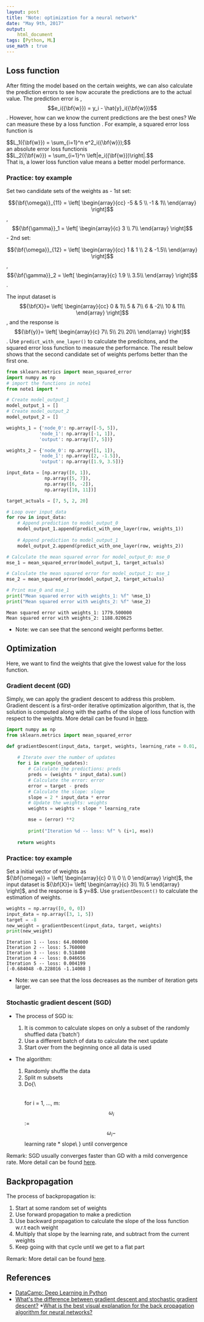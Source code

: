 ```yaml
---
layout: post
title: "Note: optimization for a neural network"
date: "May 9th, 2017"
output:
    html_document
tags: [Python, ML]
use_math : true
---
```


## Loss function
After fitting the model based on the certain weights, we can also calculate the prediction errors to see how accurate the predictions are to the actual value. The prediction error is , $$e_i({\bf{w}}) = y_i - \hat{y}_i({\bf{w}})$$. However, how can we know the current predictions are the best ones? We can measure these by a loss function . For example, a squared error loss function is 
<div>
$$L_1({\bf{w}}) = \sum_{i=1}^n e^2_i({\bf{w}});$$
</div>
an absolute error loss functionis 
<div>
$$L_2({\bf{w}}) = \sum_{i=1}^n \left|e_i({\bf{w}})\right|.$$
</div>
That is, a lower loss function value means a better model performance.

### Practice: toy example

Set two candidate sets of the weights as 
    - 1st set: 
    
$${\bf{\omega}}_{11} = \left[ \begin{array}{cc}
-5 & 5 \\
-1 & 1\\
\end{array} \right]$$, $${\bf{\gamma}}_1 = \left[ \begin{array}{c}
3  \\
7\\
\end{array} \right]$$
     - 2nd set: 
    
$${\bf{\omega}}_{12} = \left[ \begin{array}{cc}
1 & 1 \\
2 & -1.5\\
\end{array} \right]$$, $${\bf{\gamma}}_2 = \left[ \begin{array}{c}
1.9  \\
3.5\\
\end{array} \right]$$.


The input dataset is $${\bf{X}}= \left[ \begin{array}{cc}
0 & 1\\
5 & 7\\
6 & -2\\
10 & 11\\
\end{array} \right]$$, and the response is  $${\bf{y}}= \left[ \begin{array}{c}
7\\
5\\
2\\
20\\
\end{array} \right]$$. Use `predict_with_one_layer()` to calculate the predicitons, and the squared error loss function to measure the performance. The result below shows that the second candidate set of weights perfoms better than the first one.


```python
from sklearn.metrics import mean_squared_error
import numpy as np
# import the functions in note1
from note1 import *

# Create model_output_1 
model_output_1 = []
# Create model_output_2
model_output_2 = []

weights_1 = {'node_0': np.array([-5, 5]),
            'node_1': np.array([-1, 1]),
            'output': np.array([7, 5])}

weights_2 = {'node_0': np.array([1, 1]),
            'node_1': np.array([2, -1.5]),
            'output': np.array([1.9, 3.5])}

input_data = [np.array([0, 1]),
              np.array([5, 7]),
              np.array([6, -2]),
              np.array([10, 11])]

target_actuals = [7, 5, 2, 20]

# Loop over input_data
for row in input_data:
    # Append prediction to model_output_0
    model_output_1.append(predict_with_one_layer(row, weights_1))
    
    # Append prediction to model_output_1
    model_output_2.append(predict_with_one_layer(row, weights_2))

# Calculate the mean squared error for model_output_0: mse_0
mse_1 = mean_squared_error(model_output_1, target_actuals)

# Calculate the mean squared error for model_output_1: mse_1
mse_2 = mean_squared_error(model_output_2, target_actuals)

# Print mse_0 and mse_1
print("Mean squared error with weights_1: %f" %mse_1)
print("Mean squared error with weights_2: %f" %mse_2)
```

    Mean squared error with weights_1: 1779.500000
    Mean squared error with weights_2: 1188.020625


- Note: we can see that the sencond weight performs better.

## Optimization
Here, we want to find the weights that give the lowest value for the loss function.

### Gradient decent (GD)
Simply, we can apply the gradient descent to address this problem. Gradient descent is a first-order iterative optimization algorithm, that is, the solution is computed along with the paths of the slope of loss function with respect to the weights. More detail can be found in [here](https://en.wikipedia.org/wiki/Gradient_descent). 


```python
import numpy as np
from sklearn.metrics import mean_squared_error

def gradientDescent(input_data, target, weights, learning_rate = 0.01, n_updates = 5):
    
    # Iterate over the number of updates
    for i in range(n_updates):
        # Calculate the predictions: preds
        preds = (weights * input_data).sum()
        # Calculate the error: error
        error = target - preds
        # Calculate the slope: slope
        slope = 2 * input_data * error
        # Update the weights: weights
        weights = weights + slope * learning_rate

        mse = (error) **2
          
        print("Iteration %d -- loss: %f" % (i+1, mse))
     
    return weights
```

### Practice: toy example

Set a initial vector of weights as   
${\bf{\omega}} = \left[ \begin{array}{c}
0 \\
0 \\
0
\end{array} \right]$, the input dataset is ${\bf{X}}= \left[ \begin{array}{c}
3\\
1\\
5
\end{array} \right]$, and the response is  $ y=8$. Use `gradientDescent()` to calculate the estimation of weights.


```python
weights = np.array([0, 0, 0])     
input_data = np.array([3, 1, 5])
target = -8
new_weight = gradientDescent(input_data, target, weights)
print(new_weight)
```

    Iteration 1 -- loss: 64.000000
    Iteration 2 -- loss: 5.760000
    Iteration 3 -- loss: 0.518400
    Iteration 4 -- loss: 0.046656
    Iteration 5 -- loss: 0.004199
    [-0.684048 -0.228016 -1.14008 ]


- Note: we can see that the loss decreases as the number of iteration gets larger.

### Stochastic gradient descent (SGD)
- The process of SGD is:
     1. It is common to calculate slopes on only a subset of the randomly shuffled data (‘batch’)
     2. Use a different batch of data to calculate the next update
     3. Start over from the beginning once all data is used

- The algorithm:
     1. Randomly shuffle the data
     2. Split m subsets
     3. Do{\\
          $$\quad$$ for i = 1, ..., m:
                 $$\omega_i$$ := $$\omega_i -$$ learning rate * slope\\
        } until convergence

Remark: SGD usually converges faster than GD with a mild convergence rate. More detail can be found [here](http://cs229.stanford.edu/notes/cs229-notes1.pdf).  


## Backpropagation

The process of backpropagation is:
1. Start at some random set of weights
2. Use forward propagation to make a prediction
3. Use backward propagation to calculate the slope of the loss function w.r.t each weight
4. Multiply that slope by the learning rate, and subtract from the current weights
5. Keep going with that cycle until we get to a flat part

Remark: More detail can be found [here](https://page.mi.fu-berlin.de/rojas/neural/chapter/K7.pdf).  

## References

* [DataCamp: Deep Learning in Python](https://www.datacamp.com/courses/deep-learning-in-python)
* [What's the difference between gradient descent and stochastic gradient descent?](https://www.quora.com/Whats-the-difference-between-gradient-descent-and-stochastic-gradient-descent/answer/Sebastian-Raschka-1)
*[What is the best visual explanation for the back propagation algorithm for neural networks?](https://www.quora.com/What-is-the-best-visual-explanation-for-the-back-propagation-algorithm-for-neural-networks/answer/Sebastian-Raschka-1)
